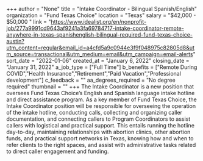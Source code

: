 +++
author = "None"
title = "Intake Coordinator - Bilingual Spanish/English"
organization = "Fund Texas Choice"
location = "Texas"
salary = "$42,000 - $50,000 "
link = "https://www.idealist.org/en/nonprofit-job/277a9991cd9643af9241a3fa69784717-intake-coordinator-remote-anywhere-in-texas-spanishenglish-bilingual-required-fund-texas-choice-austin?utm_content=regular&email_id=a4cfd5a9c0944e3f9f048975c82805d8&utm_source=transactional&utm_medium=email&utm_campaign=email-alerts"
sort_date = "2022-01-06"
created_at = "January 6, 2022"
closing_date = "January 31, 2022"
a_job_type = ["Full Time"]
b_benefits = ["Remote During COVID","Health Insurance","Retirement","Paid Vacation","Professional development"]
c_feedback = ""
aa_degrees_required = "No degree required"
thumbnail = ""
+++
The Intake Coordinator is a new position that oversees Fund Texas Choice’s English and Spanish language intake hotline and direct assistance program. As a key member of Fund Texas Choice, the Intake Coordinator position will be responsible for overseeing the operation of the intake hotline, conducting calls, collecting and organizing caller documentation, and connecting callers to Program Coordinators to assist callers with logistical and practical support. This entails running the hotline day-to-day, maintaining relationships with abortion clinics, other abortion funds, and practical support networks in Texas, knowing how and when to refer clients to the right spaces, and assist with administrative tasks related to direct caller engagement and funding. 